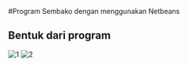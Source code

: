 #Program Sembako dengan menggunakan Netbeans

## Bentuk dari program
![1](https://github.com/ferdinandandhika/Sembako/blob/main/img/1.png)
![2](https://github.com/ferdinandandhika/Sembako/blob/main/img/2.png)

